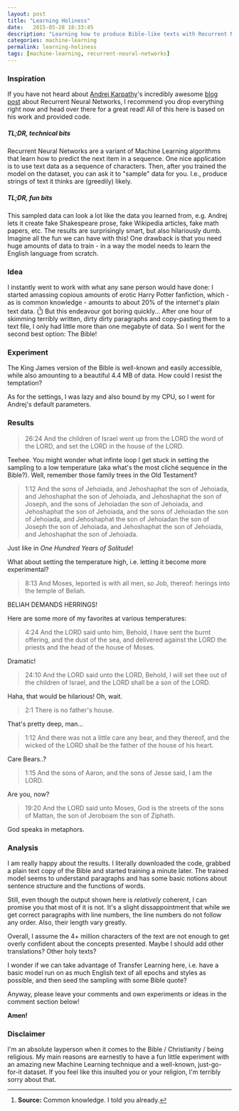 ```yaml
---
layout: post
title: "Learning Holiness"
date:   2015-05-28 18:33:45
description: "Learning how to produce Bible-like texts with Recurrent Neural Networks"
categories: machine-learning
permalink: learning-holiness
tags: [machine-learning, recurrent-neural-networks]
---
```


### Inspiration
If you have not heard about [Andrej Karpathy](http://karpathy.github.io/)'s incredibly awesome [blog post](http://karpathy.github.io/2015/05/21/rnn-effectiveness/) about Recurrent Neural Networks, I recommend you drop everything right now and head over there for a great read! All of this here is based on his work and provided code.

##### TL;DR, technical bits
Recurrent Neural Networks are a variant of Machine Learning algorithms that learn how to predict the next item in a sequence. One nice application is to use text data as a sequence of characters. Then, after you trained the model on the dataset, you can ask it to "sample" data for you. I.e., produce strings of text it thinks are (greedily) likely.

##### TL;DR, fun bits
This sampled data can look a lot like the data you learned from, e.g. Andrej lets it create fake Shakespeare prose, fake Wikipedia articles, fake math papers, etc. The results are surprisingly smart, but also hilariously dumb. Imagine all the fun we can have with this! One drawback is that you need huge amounts of data to train - in a way the model needs to learn the English language from scratch.

### Idea
I instantly went to work with what any sane person would have done: I started amassing copious amounts of erotic Harry Potter fanfiction, which - as is common knowledge - amounts to about 20% of the internet's plain text data. ([^1]) But this endeavour got boring quickly... After one hour of skimming terribly written, dirty dirty paragraphs and copy-pasting them to a text file, I only had little more than one megabyte of data. So I went for the second best option: The Bible!

### Experiment
The King James version of the Bible is well-known and easily accessible, while also amounting to a beautiful 4.4 MB of data. How could I resist the temptation?

As for the settings, I was lazy and also bound by my CPU, so I went for Andrej's default parameters.

### Results

> 26:24 And the children of Israel went up from the LORD the word of the LORD, and set the
> LORD in the house of the LORD.

Teehee. You might wonder what infinte loop I get stuck in setting the sampling to a low temperature (aka what's the most cliché sequence in the Bible?). Well, remember those family trees in the Old Testament?

> 1:12 And the sons of Jehoiada, and Jehoshaphat the son of Jehoiada, and
> Jehoshaphat the son of Jehoiada, and Jehoshaphat the son of
> Joseph, and the sons of Jehoiadan the son of Jehoiada, and
> Jehoshaphat the son of Jehoiada, and the sons of Jehoiadan
> the son of Jehoiada, and Jehoshaphat the son of Jehoiadan the son of
> Joseph the son of Jehoiada, and Jehoshaphat the son of Jehoiada, and
> Jehoshaphat the son of Jehoiada.

Just like in *One Hundred Years of Solitude*!

What about setting the temperature high, i.e. letting it become more experimental?

> 8:13 And Moses, leported is with all men, so Job, thereof: herings into
> the temple of Beliah.

BELIAH DEMANDS HERRINGS!

Here are some more of my favorites at various temperatures:

> 4:24 And the LORD said unto him, Behold, I have sent the burnt offering, and the dust of the sea, and delivered
> against the LORD the priests and the head of the house of Moses.

Dramatic!

> 24:10 And the LORD said unto the LORD, Behold, I will set thee out of the
> children of Israel, and the LORD shall be a son of the LORD.

Haha, that would be hilarious! Oh, wait.

> 2:1 There is no father's house.

That's pretty deep, man...

> 1:12 And there was not a little care any bear, and they thereof, and the
> wicked of the LORD shall be the father of the house of his heart.

Care Bears..?

> 1:15 And the sons of Aaron, and the sons of Jesse said, I am the LORD.

Are you, now?

> 19:20 And the LORD said unto Moses, God is the streets of the sons of
> Mattan, the son of Jeroboam the son of Ziphath.

God speaks in metaphors.


### Analysis

I am really happy about the results. I literally downloaded the code, grabbed a plain text copy of the Bible and started training a minute later. The trained model seems to understand paragraphs and has some basic notions about sentence structure and the functions of words.

Still, even though the output shown here is *relatively* coherent, I can promise you that most of it is not. It's a slight dissappointment that while we get correct paragraphs with line numbers, the line numbers do not follow any order. Also, their length vary greatly.

Overall, I assume the 4+ million characters of the text are not enough to get overly confident about the concepts presented. Maybe I should add other translations? Other holy texts?

I wonder if we can take advantage of Transfer Learning here, i.e. have a basic model run on as much English text of all epochs and styles as possible, and then seed the sampling with some Bible quote?

Anyway, please leave your comments and own experiments or ideas in the comment section below!

**Amen!**


### Disclaimer

I'm an absolute layperson when it comes to the Bible / Christianity / being religious. My main reasons are earnestly to have a fun little experiment with an amazing new Machine Learning technique and a well-known, just-go-for-it dataset. If you feel like this insulted you or your religion, I'm terribly sorry about that.


[^1]: **Source:** Common knowledge. I told you already.
